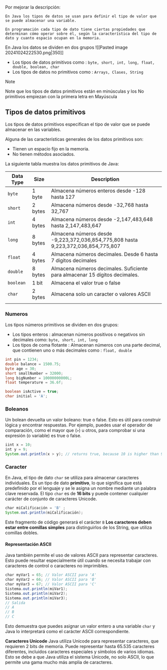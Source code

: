 Por mejorar la descripción:

	En Java los tipos de datos se usan para definir el tipo de valor que se puede almacenar una variable.
	
	En programación cada tipo de dato tiene ciertas propiedades que determinan cómo operar sobre él, según la característica del tipo de dato y cuanto espacio ocupan en la memoria.


En Java los datos se dividen en dos grupos
![[Pasted image 20241024222530.png|350]]
- Los tipos de datos primitivos como : `byte, short, int, long, float, double, boolean, char`
- Los tipos de datos no primitivos como : `Arrays, Clases, String`

> [!note] 
> Note que los tipos de datos primitivos están en minúsculas y los No primitivos empiezan con la primera letra en Mayúscula


## Tipos de datos primitivos
Los tipos de datos primitivos especifican el tipo de valor que se puede almacenar en las variables.

Alguna de las características generales de los datos primitivos son:
- Tienen un espacio fijo en la memoria.
- No tienen métodos asociados.

La siguiente tabla muestra los datos primitivos de Java:

| Data Type | Size    | Description                                                                       |
| --------- | ------- | --------------------------------------------------------------------------------- |
| `byte`    | 1 byte  | Almacena números enteros desde -128 hasta 127                                     |
| `short`   | 2 bytes | Almacena números desde -32,768 hasta 32,767                                       |
| `int`     | 4 bytes | Almacena números desde -2,147,483,648 hasta 2,147,483,647                         |
| `long`    | 8 bytes | Almacena números desde -9,223,372,036,854,775,808 hasta 9,223,372,036,854,775,807 |
| `float`   | 4 bytes | Almacena números decimales. Desde 6 hasta 7 digitos decimales                     |
| `double`  | 8 bytes | Almacena números decimales. Suficiente para almacenar 15 dígitos decimales.       |
| `boolean` | 1 bit   | Almacena el valor true o false                                                    |
| `char`    | 2 bytes | Almacena solo un caracter o valores ASCII                                         |
|           |         |                                                                                   |

### Numeros
Los tipos números primitivos se dividen en dos grupos:
- Los tipos enteros : almacenan números positivos o negativos sin decimales como: `byte, short, int, long`
- Los tipos de coma flotante : Almacenan números con una parte decimal, que contienen uno o más decimales como : `float, double`


```java
int pin = 1234; 
double balance = 1500.75;
byte age = 30; 
short smallNumber = 32000; 
long bigNumber = 10000000000L; 
float temperature = 36.6f;

boolean isActive = true; 
char initial = 'A'; 
```


### Boleanos
Un bolean devuelta un valor boleano: true o false. Esto es útil para construir lógica y encontrar respuestas. Por ejemplo, puedes usar el operador de comparación, como el mayor que (`>`) u otros, para comprobar si una expresión (o variable) es true o false.

```java
iint x = 10;
int y = 9;
System.out.println(x > y); // returns true, because 10 is higher than 9
```


### Caracter
En Java, el tipo de dato `char` se utiliza para almacenar caracteres individuales. Es un tipo de dato **primitivo**, lo que significa que está predefinido por el lenguaje y se le asigna un nombre mediante un palabra clave reservada. El tipo `char` es de **16 bits** y puede contener cualquier carácter de conjunto de caracteres Unicode.

```Java
char miCalificación = 'B' ;
System.out.println(miCalificación);
```

Este fragmento de código generará el carácter `B` **Los caracteres deben estar entre comillas simples** para distinguirlos de los String, que utiliza comillas dobles.

#### Representación ASCII

Java también permite el uso de valores ASCII para representar caracteres. Esto puede resultar especialmente útil cuando se necesita trabajar con caracteres de control o caracteres no imprimibles.

```java
char myVar1 = 65; // Valor ASCII para 'A'
char myVar2 = 66; // Valor ASCII para 'B'
char myVar3 = 67; // Valor ASCII para 'C'
Sistema.out.println(miVar1);
Sistema.out.println(miVar2);
Sistema.out.println(miVar3);
// Salida
// A
// B
// C
```

Esto demuestra que puedes asignar un valor entero a una variable `char` y Java lo interpretará como el carácter ASCII correspondiente.

**Caracteres Unicode**
Java utiliza Unicode para representar caracteres, que requieren 2 bits de memoria.
Puede representar hasta 65.535 caracteres diferentes, incluidos caracteres especiales y símbolos de varios idiomas. Esto se debe a que Java utiliza el sistema Unicode, no solo ASCII, lo que permite una gama mucho más amplia de caracteres.





